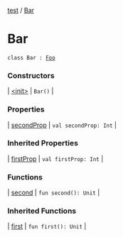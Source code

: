 [test](../../index.md) / [Bar](./index.md)

# Bar

`class Bar : `[`Foo`](../-foo/index.md)

### Constructors

| [&lt;init&gt;](-init-.md) | `Bar()` |

### Properties

| [secondProp](second-prop.md) | `val secondProp: Int` |

### Inherited Properties

| [firstProp](../-foo/first-prop.md) | `val firstProp: Int` |

### Functions

| [second](second.md) | `fun second(): Unit` |

### Inherited Functions

| [first](../-foo/first.md) | `fun first(): Unit` |

